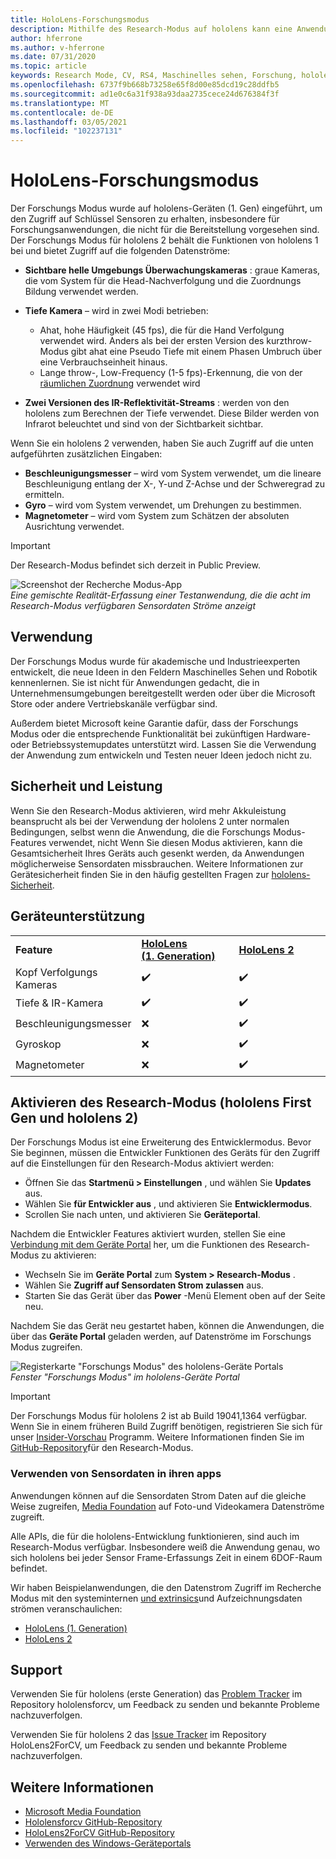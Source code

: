 ```yaml
---
title: HoloLens-Forschungsmodus
description: Mithilfe des Research-Modus auf hololens kann eine Anwendung auf wichtige Geräte Sensordaten Ströme (Tiefe, Umgebungs Überwachung und IR-Reflektivität) zugreifen.
author: hferrone
ms.author: v-hferrone
ms.date: 07/31/2020
ms.topic: article
keywords: Research Mode, CV, RS4, Maschinelles sehen, Forschung, hololens, hololens 2
ms.openlocfilehash: 6737f9b668b73258e65f8d00e85dcd19c28ddfb5
ms.sourcegitcommit: ad1e0c6a31f938a93daa2735cece24d676384f3f
ms.translationtype: MT
ms.contentlocale: de-DE
ms.lasthandoff: 03/05/2021
ms.locfileid: "102237131"
---
```

# <a name="hololens-research-mode"></a>HoloLens-Forschungsmodus

Der Forschungs Modus wurde auf hololens-Geräten (1. Gen) eingeführt, um den Zugriff auf Schlüssel Sensoren zu erhalten, insbesondere für Forschungsanwendungen, die nicht für die Bereitstellung vorgesehen sind.  Der Forschungs Modus für hololens 2 behält die Funktionen von hololens 1 bei und bietet Zugriff auf die folgenden Datenströme:

* **Sichtbare helle Umgebungs Überwachungskameras** : graue Kameras, die vom System für die Head-Nachverfolgung und die Zuordnungs Bildung verwendet werden.
* **Tiefe Kamera** – wird in zwei Modi betrieben:  
    + Ahat, hohe Häufigkeit (45 fps), die für die Hand Verfolgung verwendet wird. Anders als bei der ersten Version des kurzthrow-Modus gibt ahat eine Pseudo Tiefe mit einem Phasen Umbruch über eine Verbrauchseinheit hinaus. 
    + Lange throw-, Low-Frequency (1-5 fps)-Erkennung, die von der [räumlichen Zuordnung](../../design/spatial-mapping.md) verwendet wird

* **Zwei Versionen des IR-Reflektivität-Streams** : werden von den hololens zum Berechnen der Tiefe verwendet. Diese Bilder werden von Infrarot beleuchtet und sind von der Sichtbarkeit sichtbar.

Wenn Sie ein hololens 2 verwenden, haben Sie auch Zugriff auf die unten aufgeführten zusätzlichen Eingaben:

* **Beschleunigungsmesser** – wird vom System verwendet, um die lineare Beschleunigung entlang der X-, Y-und Z-Achse und der Schweregrad zu ermitteln.
* **Gyro** – wird vom System verwendet, um Drehungen zu bestimmen.
* **Magnetometer** – wird vom System zum Schätzen der absoluten Ausrichtung verwendet.

> [!IMPORTANT]
> Der Research-Modus befindet sich derzeit in Public Preview. 

![Screenshot der Recherche Modus-App](images/sensor-stream-viewer.jpg)<br>
*Eine gemischte Realität-Erfassung einer Testanwendung, die die acht im Research-Modus verfügbaren Sensordaten Ströme anzeigt*

## <a name="usage"></a>Verwendung

Der Forschungs Modus wurde für akademische und Industrieexperten entwickelt, die neue Ideen in den Feldern Maschinelles Sehen und Robotik kennenlernen.  Sie ist nicht für Anwendungen gedacht, die in Unternehmensumgebungen bereitgestellt werden oder über die Microsoft Store oder andere Vertriebskanäle verfügbar sind.

Außerdem bietet Microsoft keine Garantie dafür, dass der Forschungs Modus oder die entsprechende Funktionalität bei zukünftigen Hardware-oder Betriebssystemupdates unterstützt wird. Lassen Sie die Verwendung der Anwendung zum entwickeln und Testen neuer Ideen jedoch nicht zu.

## <a name="security-and-performance"></a>Sicherheit und Leistung

Wenn Sie den Research-Modus aktivieren, wird mehr Akkuleistung beansprucht als bei der Verwendung der hololens 2 unter normalen Bedingungen, selbst wenn die Anwendung, die die Forschungs Modus-Features verwendet, nicht  Wenn Sie diesen Modus aktivieren, kann die Gesamtsicherheit Ihres Geräts auch gesenkt werden, da Anwendungen möglicherweise Sensordaten missbrauchen.  Weitere Informationen zur Gerätesicherheit finden Sie in den häufig gestellten Fragen zur [hololens-Sicherheit](/hololens/hololens-faq-security).  

## <a name="device-support"></a>Geräteunterstützung
<table>
    <colgroup>
    <col width="33%" />
    <col width="33%" />
    <col width="33%" /> </colgroup>
    <tr>
        <td><strong>Feature</strong></td>
        <td><a href="/hololens/hololens1-hardware"><strong>HoloLens (1. Generation)</strong></a></td>
        <td><a href="/hololens/hololens2-hardware"><strong>HoloLens 2</strong></a></td>
    </tr>
     <tr>
        <td>Kopf Verfolgungs Kameras</td>
        <td>✔️</td>
        <td>✔️</td>
    </tr>
    <tr>
        <td>Tiefe & IR-Kamera</td>
        <td>✔️</td>
        <td>✔️</td>
    </tr>
    <tr>
        <td>Beschleunigungsmesser</td>
        <td>❌</td>
        <td>✔️</td>
    </tr>
    <tr>
        <td>Gyroskop</td>
        <td>❌</td>
        <td>✔️</td>
    </tr>
    <tr>
        <td>Magnetometer</td>
        <td>❌</td>
        <td>✔️</td>
    </tr>
</table>

## <a name="enabling-research-mode-hololens-first-gen-and-hololens-2"></a>Aktivieren des Research-Modus (hololens First Gen und hololens 2)

Der Forschungs Modus ist eine Erweiterung des Entwicklermodus. Bevor Sie beginnen, müssen die Entwickler Funktionen des Geräts für den Zugriff auf die Einstellungen für den Research-Modus aktiviert werden: 

* Öffnen Sie das **Startmenü > Einstellungen** , und wählen Sie **Updates** aus.
* Wählen Sie **für Entwickler aus** , und aktivieren Sie **Entwicklermodus**.
* Scrollen Sie nach unten, und aktivieren Sie **Geräteportal**.

Nachdem die Entwickler Features aktiviert wurden, stellen Sie eine [Verbindung mit dem Geräte Portal](/windows/uwp/debug-test-perf/device-portal-hololens) her, um die Funktionen des Research-Modus zu aktivieren:

* Wechseln Sie im **Geräte Portal** zum **System > Research-Modus** .
* Wählen Sie **Zugriff auf Sensordaten Strom zulassen** aus.
* Starten Sie das Gerät über das **Power** -Menü Element oben auf der Seite neu.

Nachdem Sie das Gerät neu gestartet haben, können die Anwendungen, die über das **Geräte Portal** geladen werden, auf Datenströme im Forschungs Modus zugreifen.

![Registerkarte "Forschungs Modus" des hololens-Geräte Portals](images/ResearchModeDevPortal.png)<br>
*Fenster "Forschungs Modus" im hololens-Geräte Portal*

> [!IMPORTANT]
> Der Forschungs Modus für hololens 2 ist ab Build 19041,1364 verfügbar. Wenn Sie in einem früheren Build Zugriff benötigen, registrieren Sie sich für unser [Insider-Vorschau](/hololens/hololens-insider) Programm. Weitere Informationen finden Sie im [GitHub-Repository](https://github.com/microsoft/HoloLens2ForCV)für den Research-Modus.

### <a name="using-sensor-data-in-your-apps"></a>Verwenden von Sensordaten in ihren apps

Anwendungen können auf die Sensordaten Strom Daten auf die gleiche Weise zugreifen, [Media Foundation](/windows/win32/medfound/microsoft-media-foundation-sdk) auf Foto-und Videokamera Datenströme zugreift. 

Alle APIs, die für die hololens-Entwicklung funktionieren, sind auch im Research-Modus verfügbar. Insbesondere weiß die Anwendung genau, wo sich hololens bei jeder Sensor Frame-Erfassungs Zeit in einem 6DOF-Raum befindet.

Wir haben Beispielanwendungen, die den Datenstrom Zugriff im Recherche Modus mit den systeminternen [und extrinsics](/windows/mixed-reality/locatable-camera#locating-the-device-camera-in-the-world)und Aufzeichnungsdaten strömen veranschaulichen:
* [HoloLens (1. Generation)](https://github.com/Microsoft/HoloLensForCV)
* [HoloLens 2](https://github.com/microsoft/HoloLens2ForCV)

## <a name="support"></a>Support

Verwenden Sie für hololens (erste Generation) das [Problem Tracker](https://github.com/Microsoft/HololensForCV/issues) im Repository hololensforcv, um Feedback zu senden und bekannte Probleme nachzuverfolgen.

Verwenden Sie für hololens 2 das [Issue Tracker](https://github.com/microsoft/HoloLens2ForCV/issues) im Repository HoloLens2ForCV, um Feedback zu senden und bekannte Probleme nachzuverfolgen.

## <a name="see-also"></a>Weitere Informationen

* [Microsoft Media Foundation](/windows/win32/medfound/microsoft-media-foundation-sdk)
* [Hololensforcv GitHub-Repository](https://github.com/Microsoft/HoloLensForCV)
* [HoloLens2ForCV GitHub-Repository](https://github.com/microsoft/HoloLens2ForCV)
* [Verwenden des Windows-Geräteportals](using-the-windows-device-portal.md)
